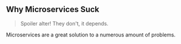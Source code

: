 ## Why Microservices Suck

> Spoiler alter! They don't, it depends.

Microservices are a great solution to a numerous amount of problems.
